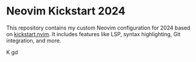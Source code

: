 # Neovim Kickstart 2024

This repository contains my custom Neovim configuration for 2024 based on [kickstart.nvim](https://github.com/nvim-lua/kickstart.nvim). It includes features like LSP, syntax highlighting, Git integration, and more.

K
gd
